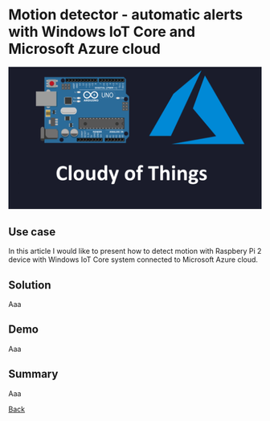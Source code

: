 # Motion detector - automatic alerts with Windows IoT Core and Microsoft Azure cloud


![Image](https://github.com/Daniel-Krzyczkowski/Daniel-Krzyczkowski.github.io/blob/master/cloudyofthings/mainassets/CloudyOfThings.png?raw=true)

## Use case
In this article I would like to present how to detect motion with Raspbery Pi 2 device with Windows IoT Core system connected to Microsoft Azure cloud.

## Solution
Aaa

## Demo
Aaa

## Summary
Aaa

[Back](https://daniel-krzyczkowski.github.io/cloudyofthings/main/index)
